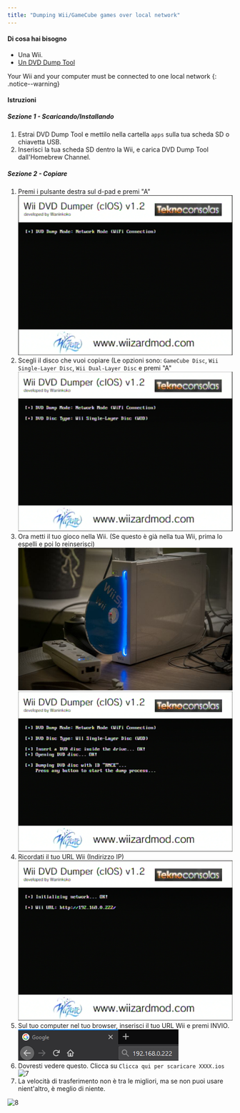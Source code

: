 ```yaml
---
title: "Dumping Wii/GameCube games over local network"
---
```


#### Di cosa hai bisogno

* Una Wii.
* [Un DVD Dump Tool](/assets/files/DVDDumpTool.zip)

Your Wii and your computer must be connected to one local network
{: .notice--warning}

#### Istruzioni

##### Sezione 1 - Scaricando/Installando

1. Estrai DVD Dump Tool e mettilo nella cartella `apps` sulla tua scheda SD o chiavetta USB.
1. Inserisci la tua scheda SD dentro la Wii, e carica DVD Dump Tool dall'Homebrew Channel.

##### Sezione 2 - Copiare

1. Premi i pulsante destra sul d-pad e premi "A" ![2](/images/DumpDiscs_LAN/2.png)
1. Scegli il disco che vuoi copiare (Le opzioni sono: `GameCube Disc`, `Wii Single-Layer Disc`, `Wii Dual-Layer Disc` e premi "A" ![3](/images/DumpDiscs_LAN/3.png)
1. Ora metti il tuo gioco nella Wii. (Se questo è già nella tua Wii, prima lo espelli e poi lo reinserisci) ![InsertTheDisc](/images/DumpDiscs_LAN/insertthedisc.jpg) ![4](/images/DumpDiscs_LAN/4.png)
1. Ricordati il tuo URL Wii (Indirizzo IP) ![5](/images/DumpDiscs_LAN/5.png)
1. Sul tuo computer nel tuo browser, inserisci il tuo URL Wii e premi INVIO. ![6](/images/DumpDiscs_LAN/6.png)
1. Dovresti vedere questo. Clicca su `Clicca qui per scaricare XXXX.ios` ![7](/images/DumpDiscs_LAN/7.jpg)
1. La velocità di trasferimento non è tra le migliori, ma se non puoi usare nient'altro, è meglio di niente.

![8](/images/DumpDiscs_LAN/8.PNG)
